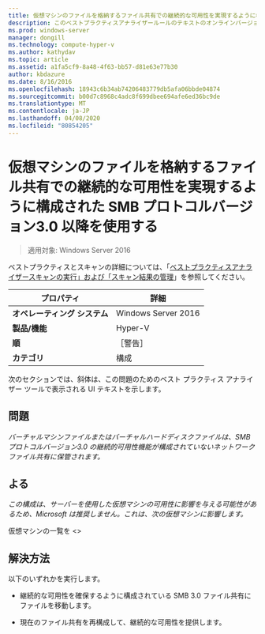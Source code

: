 ```yaml
---
title: 仮想マシンのファイルを格納するファイル共有での継続的な可用性を実現するように構成された SMB プロトコルバージョン3.0 以降を使用する
description: このベストプラクティスアナライザールールのテキストのオンラインバージョン。
ms.prod: windows-server
manager: dongill
ms.technology: compute-hyper-v
ms.author: kathydav
ms.topic: article
ms.assetid: a1fa5cf9-8a48-4f63-bb57-d81e63e77b30
author: kbdazure
ms.date: 8/16/2016
ms.openlocfilehash: 18943c6b34ab74206483779db5afa06bbde04874
ms.sourcegitcommit: b00d7c8968c4adc8f699dbee694afe6ed36bc9de
ms.translationtype: MT
ms.contentlocale: ja-JP
ms.lasthandoff: 04/08/2020
ms.locfileid: "80854205"
---
```

# <a name="use-at-least-smb-protocol-version-30-configured-for-continuous-availability-on-file-shares-that-store-files-for-virtual-machines"></a>仮想マシンのファイルを格納するファイル共有での継続的な可用性を実現するように構成された SMB プロトコルバージョン3.0 以降を使用する

>適用対象: Windows Server 2016

ベストプラクティスとスキャンの詳細については、「[ベストプラクティスアナライザースキャンの実行」および「スキャン結果の管理](https://go.microsoft.com/fwlink/p/?LinkID=223177)」を参照してください。  
  
|プロパティ|詳細|  
|-|-|  
|**オペレーティング システム**|Windows Server 2016|  
|**製品/機能**|Hyper-V|  
|**順**|［警告］|  
|**カテゴリ**|構成|  
  
次のセクションでは、斜体は、この問題のためのベスト プラクティス アナライザー ツールで表示される UI テキストを示します。  
  
## <a name="issue"></a>**問題**  
*バーチャルマシンファイルまたはバーチャルハードディスクファイルは、SMB プロトコルバージョン3.0 の継続的可用性機能が構成されていないネットワークファイル共有に保管されます。*  
  
## <a name="impact"></a>**よる**  
*この構成は、サーバーを使用した仮想マシンの可用性に影響を与える可能性があるため、Microsoft は推奨しません。これは、次の仮想マシンに影響します。*  
  
仮想マシンの一覧を \<>  
  
## <a name="resolution"></a>**解決方法**  
以下のいずれかを実行します。  
  
-   継続的な可用性を確保するように構成されている SMB 3.0 ファイル共有にファイルを移動します。  
  
-   現在のファイル共有を再構成して、継続的な可用性を提供します。  
  


